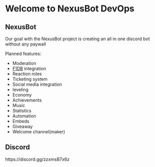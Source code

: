 <h1>Welcome to NexusBot DevOps</h1>

<h2> NexusBot</h2>
<p> Our goal with the NexusBot project is creating an all in one discord bot without any paywall</p>

<P2>Planned features:</P2>
- Moderation 
- [F1DB](https://github.com/f1db/f1db) integration
- Reaction roles
- Ticketing system
- Social media integration
- leveling
- Economy
- Achievements
- Music
- Statistics
- Automation
- Embeds
- Giveaway
- Welcome channel(maker)



<h2>Discord</h2>
https://discord.gg/zzxmsB7x6z
    
